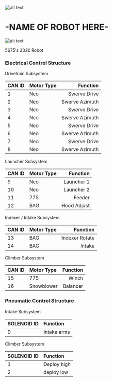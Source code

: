 ![alt text](https://i0.wp.com/www.mattawanwiredcats.org/wp-content/uploads/2019/11/wiredlogo.png?zoom=1&fit=1080%2C532)
  
    
-NAME OF ROBOT HERE-
======================

![alt text](https://i0.wp.com/www.mattawanwiredcats.org/wp-content/uploads/2018/05/18Apr_Robotics-011-min.jpg)

5675's 2020 Robot

### Electrical Control Structure


Drivetrain Subsystem


|CAN ID     |Motor Type |Function      |
|-----------|:----------|-------------:|
|1          |Neo        |Swerve Drive  |
|2          |Neo        |Swerve Azimuth|
|3          |Neo        |Swerve Drive  |
|4          |Neo        |Swerve Azimuth|
|5          |Neo        |Swerve Drive  |
|6          |Neo        |Swerve Azimuth|
|7          |Neo        |Swerve Drive  |
|8          |Neo        |Swerve Azimuth|


Launcher Subsystem


|CAN ID     |Motor Type |Function      |
|-----------|:----------|-------------:|
|9          |Neo        |Launcher 1    |
|10         |Neo        |Launcher 2    |
|11         |775        |Feeder        |
|12         |BAG        |Hood Adjust   |


Indexer / Intake Subsystem

|CAN ID     |Motor Type |Function      |
|-----------|:----------|-------------:|
|13         |BAG        |Indexer Rotate|
|14         |BAG        |Intake        |


Climber Subsystem


|CAN ID     |Motor Type |Function      |
|-----------|:----------|-------------:|
|15         |775        |Winch         |
|16         |Snowblower |Balancer      |


### Pneumatic Control Structure


Intake Subsystem


|SOLENOID ID|Function   |
|-----------|:----------|
|0          |Intake arms|


Climber Subsystem


|SOLENOID ID|Function   |
|-----------|:----------|
|1          |Deploy high|
|2          |deploy low |




